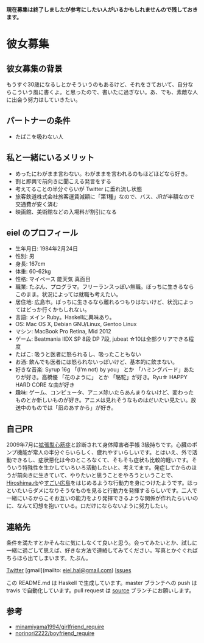 **現在募集は終了しましたが参考にしたい人がいるかもしれませんので残しておきます。**

# 彼女募集

## 彼女募集の背景

もうすぐ30歳になるしとかそういうのもあるけど、それをさておいて、自分ならこういう風に書くよ。と思ったので、書いたに過ぎない。あ、でも、素敵な人に出会う努力はしていきたい。

## パートナーの条件

* たばこを吸わない人

## 私と一緒にいるメリット

* めったにわがまま言わない。わがままを言われるのもほどほどなら好き。
* 割と即興で前向きに聞こえる発言をする
* 考えてることの半分ぐらいが Twitter に垂れ流し状態
* 旅客鉄道株式会社旅客運賃減額に「第1種」なので、バス、JRが半額なので交通費が安く済む
* 映画館、美術館などの入場料が割引になる

## eiel のプロフィール

* 生年月日: 1984年2月24日
* 性別: 男
* 身長: 167cm
* 体重: 60-62kg
* 性格: マイペース 能天気 真面目
* 職業: たぶん、プログラマ。フリーランスっぽい無職。ぼっちに生きるならこのまま。状況によっては就職も考えたい。
* 居住地: 広島市。ぼっちに生きるなら離れるつもりはないけど、状況によってはどっか行くかもしれない。
* 言語: メイン Ruby。Haskellに興味あり。
* OS: Mac OS X, Debian GNU/Linux, Gentoo Linux
* マシン: MacBook Pro Retina, Mid 2012
* ゲーム: Beatmania IIDX SP 8段 DP 7段, jubeat ☆10は全部クリアできる程度
* たばこ: 吸うと医者に怒られるし、吸ったこともない
* お酒: 飲んでも医者には怒られないっぽいけど、基本的に飲まない。
* 好きな音楽: Syrup 16g 「(I'm not) by you」 とか 「ハミングバード」あたりが好き。高橋優 「花のように」 とか 「駱駝」が好き。Ryu☆ HAPPY HARD CORE な曲が好き
* 趣味: ゲーム、コンピュータ、アニメ除いたらあんまりないけど、変わったものとか新しいものが好き。アニメは見れそうなものはだいたい見たい。放送中のものでは「凪のあすから」が好き。

## 自己PR

2009年7月に[拡張型心筋症](http://www.nanbyou.or.jp/entry/155)と診断されて身体障害者手帳 3級持ちです。心臓のポンプ機能が常人の半分ぐらいらしく、疲れやすいらしいです。とはいえ、外で活動できるし、症状悪化は今のところなくて、そもそも症状も比較的軽いです。そういう特殊性を生かしていろいろ活動したいと、考えてます。発症してからのほうが前向きに生きていて、やりたいと思うことをやろうということで、[Hiroshima.rb](http://hiroshimarb.github.io/)や[すごい広島](http://great-h.github.io/)をはじめるような行動力を身につけたようです。ほっといたいらダメになりそうなものを見ると行動力を発揮するらしいです。二人で一緒にいるからこそお互いの能力をより発揮できるような関係が作れたらいいのに、なんて幻想を抱いている。口だけにならないように努力したい。

## 連絡先

条件を満たすとかそんなに気にしなくて良いと思う。会ってみたいとか、試しに一緒に過ごして思えば、好きな方法で連絡してみてください。写真とかぐぐればちらほら出てしまいます。たぶん。

[Twitter](https://twitter.com/eielh) [gmail](mailto: eiel.hal@gmail.com) [Issues](https://github.com/eiel/need_a_girlfriend/issues)

この README.md は Haskell で生成しています。master ブランチへの push は travis で自動化しています。pull request は [source](https://github.com/eiel/need_a_girlfriend/tree/source) ブランチにお願いします。

## 参考

* [minamiyama1994/girlfriend_require](https://github.com/minamiyama1994/girlfriend_require)
* [norinori2222/boyfriend_require](https://github.com/norinori2222/boyfriend_require)


